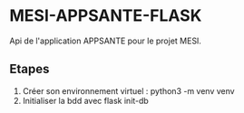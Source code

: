 # MESI-APPSANTE-FLASK
Api de l'application APPSANTE pour le projet MESI. 

## Etapes

1. Créer son environnement virtuel : python3 -m venv venv
2. Initialiser la bdd avec flask init-db
